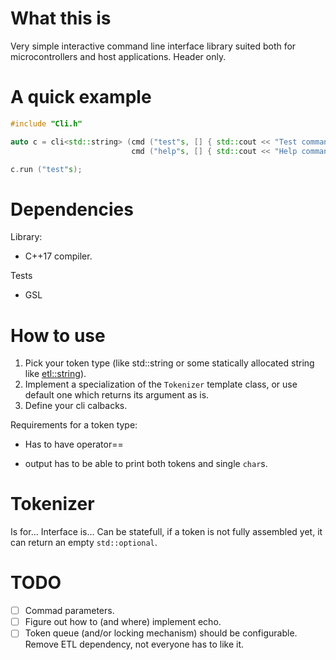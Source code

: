 # What this is
Very simple interactive command line interface library suited both for microcontrollers and host applications. Header only.

# A quick example
``` cpp
#include "Cli.h"

auto c = cli<std::string> (cmd ("test"s, [] { std::cout << "Test command" << std::endl; }),
                           cmd ("help"s, [] { std::cout << "Help command" << std::endl; }));

c.run ("test"s);
```

# Dependencies
Library:
* C++17 compiler.

Tests
* GSL

# How to use
1. Pick your token type (like std::string or some statically allocated string like [etl::string](https://www.etlcpp.com/string.html)).
2. Implement a specialization of the `Tokenizer` template class, or use default one which returns its argument as is.
3. Define your cli calbacks.

Requirements for a token type:
* Has to have operator==

* output has to be able to print both tokens and single `char`s.

# Tokenizer
Is for... 
Interface is...
Can be statefull, if a token is not fully assembled yet, it can return an empty `std::optional`.

# TODO
* [ ] Commad parameters.
* [ ] Figure out how to (and where) implement echo. 
* [ ] Token queue (and/or locking mechanism) should be configurable. Remove ETL dependency, not everyone has to like it.